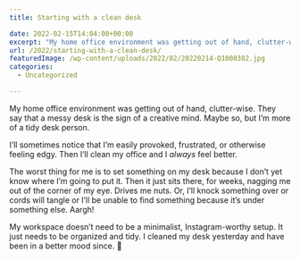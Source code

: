 ```yaml
---
title: Starting with a clean desk

date: 2022-02-15T14:04:00+00:00
excerpt: "My home office environment was getting out of hand, clutter-wise. They say that a messy desk is the sign of a creative mind. Maybe so, but I'm more of a tidy desk person."
url: /2022/starting-with-a-clean-desk/
featuredImage: /wp-content/uploads/2022/02/20220214-Q1000302.jpg
categories:
  - Uncategorized

---
```

My home office environment was getting out of hand, clutter-wise. They say that a messy desk is the sign of a creative mind. Maybe so, but I&#8217;m more of a tidy desk person.

I&#8217;ll sometimes notice that I&#8217;m easily provoked, frustrated, or otherwise feeling edgy. Then I&#8217;ll clean my office and I _always_ feel better.

The worst thing for me is to set something on my desk because I don&#8217;t yet know where I&#8217;m going to put it. Then it just sits there, for weeks, nagging me out of the corner of my eye. Drives me nuts. Or, I&#8217;ll knock something over or cords will tangle or I&#8217;ll be unable to find something because it&#8217;s under something else. Aargh!

My workspace doesn&#8217;t need to be a minimalist, Instagram-worthy setup. It just needs to be organized and tidy. I cleaned my desk yesterday and have been in a better mood since. 👋